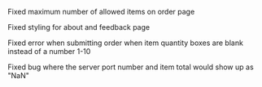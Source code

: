 Fixed maximum number of allowed items on order page

Fixed styling for about and feedback page

Fixed error when submitting order when item quantity boxes are blank instead of a number 1-10

Fixed bug where the server port number and item total would show up as "NaN"